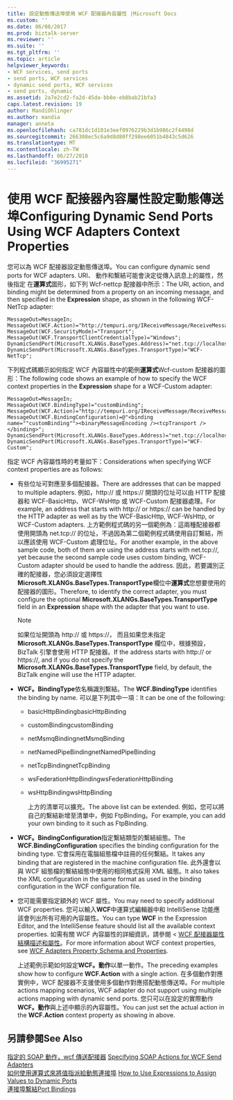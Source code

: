 ```yaml
---
title: 設定動態傳送埠使用 WCF 配接器內容屬性 |Microsoft Docs
ms.custom: ''
ms.date: 06/08/2017
ms.prod: biztalk-server
ms.reviewer: ''
ms.suite: ''
ms.tgt_pltfrm: ''
ms.topic: article
helpviewer_keywords:
- WCF services, send ports
- send ports, WCF services
- dynamic send ports, WCF services
- send ports, dynamic
ms.assetid: 2a7e2cd2-fa2d-45da-bb8e-eb8bab21bfa3
caps.latest.revision: 19
author: MandiOhlinger
ms.author: mandia
manager: anneta
ms.openlocfilehash: ca781dc1d101e3eef0976229b3d1b986c2f4498d
ms.sourcegitcommit: 266308ec5c6a9d8d80ff298ee6051b4843c5d626
ms.translationtype: MT
ms.contentlocale: zh-TW
ms.lasthandoff: 06/27/2018
ms.locfileid: "36995271"
---
```

# <a name="configuring-dynamic-send-ports-using-wcf-adapters-context-properties"></a><span data-ttu-id="50d39-102">使用 WCF 配接器內容屬性設定動態傳送埠</span><span class="sxs-lookup"><span data-stu-id="50d39-102">Configuring Dynamic Send Ports Using WCF Adapters Context Properties</span></span>
<span data-ttu-id="50d39-103">您可以為 WCF 配接器設定動態傳送埠。</span><span class="sxs-lookup"><span data-stu-id="50d39-103">You can configure dynamic send ports for WCF adapters.</span></span> <span data-ttu-id="50d39-104">URI、 動作和繫結可能會決定從傳入訊息上的屬性，然後指定 在**運算式**圖形，如下列 Wcf-nettcp 配接器中所示：</span><span class="sxs-lookup"><span data-stu-id="50d39-104">The URI, action, and binding might be determined from a property on an incoming message, and then specified in the **Expression** shape, as shown in the following WCF-NetTcp adapter:</span></span>  
  
```  
MessageOut=MessageIn;  
MessageOut(WCF.Action)="http://tempuri.org/IReceiveMessage/ReceiveMessage";  
MessageOut(WCF.SecurityMode)="Transport";  
MessageOut(WCF.TransportClientCredentialType)="Windows";  
DynamicSendPort(Microsoft.XLANGs.BaseTypes.Address)="net.tcp://localhost:8001/netTcp";  
DynamicSendPort(Microsoft.XLANGs.BaseTypes.TransportType)="WCF-NetTcp";  
```  
  
 <span data-ttu-id="50d39-105">下列程式碼顯示如何指定 WCF 內容屬性中的範例**運算式**Wcf-custom 配接器的圖形：</span><span class="sxs-lookup"><span data-stu-id="50d39-105">The following code shows an example of how to specify the WCF context properties in the **Expression** shape for a WCF-Custom adapter:</span></span>  
  
```  
MessageOut=MessageIn;  
MessageOut(WCF.BindingType)="customBinding";  
MessageOut(WCF.Action)="http://tempuri.org/IReceiveMessage/ReceiveMessage";  
MessageOut(WCF.BindingConfiguration)=@"<binding name=""customBinding""><binaryMessageEncoding /><tcpTransport /></binding>";  
DynamicSendPort(Microsoft.XLANGs.BaseTypes.Address)="net.tcp://localhost:8001/customNetTcp";  
DynamicSendPort(Microsoft.XLANGs.BaseTypes.TransportType)="WCF-Custom";  
```  
  
 <span data-ttu-id="50d39-106">指定 WCF 內容屬性時的考量如下：</span><span class="sxs-lookup"><span data-stu-id="50d39-106">Considerations when specifying WCF context properties are as follows:</span></span>  
  
- <span data-ttu-id="50d39-107">有些位址可對應至多個配接器。</span><span class="sxs-lookup"><span data-stu-id="50d39-107">There are addresses that can be mapped to multiple adapters.</span></span> <span data-ttu-id="50d39-108">例如，http:// 或 https:// 開頭的位址可以由 HTTP 配接器和 WCF-BasicHttp、WCF-WsHttp 或 WCF-Custom 配接器處理。</span><span class="sxs-lookup"><span data-stu-id="50d39-108">For example, an address that starts with http:// or https:// can be handled by the HTTP adapter as well as by the WCF-BasicHttp, WCF-WsHttp, or WCF-Custom adapters.</span></span> <span data-ttu-id="50d39-109">上方範例程式碼的另一個範例為：這兩種配接器都使用開頭為 net.tcp:// 的位址，不過因為第二個範例程式碼使用自訂繫結，所以應該使用 WCF-Custom 處理位址。</span><span class="sxs-lookup"><span data-stu-id="50d39-109">For another example, in the above sample code, both of them are using the address starts with net.tcp://, yet because the second sample code uses custom binding, WCF-Custom adapter should be used to handle the address.</span></span> <span data-ttu-id="50d39-110">因此，若要識別正確的配接器，您必須設定選擇性**Microsoft.XLANGs.BaseTypes.TransportType**欄位中**運算式**您想要使用的配接器的圖形。</span><span class="sxs-lookup"><span data-stu-id="50d39-110">Therefore, to identify the correct adapter, you must configure the optional **Microsoft.XLANGs.BaseTypes.TransportType** field in an **Expression** shape with the adapter that you want to use.</span></span>  
  
  > [!NOTE]
  >  <span data-ttu-id="50d39-111">如果位址開頭為 http:// 或 https://， 而且如果您未指定 **Microsoft.XLANGs.BaseTypes.TransportType**  欄位中，根據預設，BizTalk 引擎會使用 HTTP 配接器。</span><span class="sxs-lookup"><span data-stu-id="50d39-111">If the address starts with http:// or https://, and if you do not specify the **Microsoft.XLANGs.BaseTypes.TransportType** field, by default, the BizTalk engine will use the HTTP adapter.</span></span>  
  
- <span data-ttu-id="50d39-112">**WCF。BindingType**依名稱識別繫結。</span><span class="sxs-lookup"><span data-stu-id="50d39-112">The **WCF.BindingType** identifies the binding by name.</span></span> <span data-ttu-id="50d39-113">可以是下列其中一項：</span><span class="sxs-lookup"><span data-stu-id="50d39-113">It can be one of the following:</span></span>  
  
  - <span data-ttu-id="50d39-114">basicHttpBinding</span><span class="sxs-lookup"><span data-stu-id="50d39-114">basicHttpBinding</span></span>  
  
  - <span data-ttu-id="50d39-115">customBinding</span><span class="sxs-lookup"><span data-stu-id="50d39-115">customBinding</span></span>  
  
  - <span data-ttu-id="50d39-116">netMsmqBinding</span><span class="sxs-lookup"><span data-stu-id="50d39-116">netMsmqBinding</span></span>  
  
  - <span data-ttu-id="50d39-117">netNamedPipeBinding</span><span class="sxs-lookup"><span data-stu-id="50d39-117">netNamedPipeBinding</span></span>  
  
  - <span data-ttu-id="50d39-118">netTcpBinding</span><span class="sxs-lookup"><span data-stu-id="50d39-118">netTcpBinding</span></span>  
  
  - <span data-ttu-id="50d39-119">wsFederationHttpBinding</span><span class="sxs-lookup"><span data-stu-id="50d39-119">wsFederationHttpBinding</span></span>  
  
  - <span data-ttu-id="50d39-120">wsHttpBinding</span><span class="sxs-lookup"><span data-stu-id="50d39-120">wsHttpBinding</span></span>  
  
    <span data-ttu-id="50d39-121">上方的清單可以擴充。</span><span class="sxs-lookup"><span data-stu-id="50d39-121">The above list can be extended.</span></span> <span data-ttu-id="50d39-122">例如，您可以將自己的繫結新增至清單中，例如 FtpBinding。</span><span class="sxs-lookup"><span data-stu-id="50d39-122">For example, you can add your own binding to it such as FtpBinding.</span></span>  
  
- <span data-ttu-id="50d39-123">**WCF。BindingConfiguration**指定繫結類型的繫結組態。</span><span class="sxs-lookup"><span data-stu-id="50d39-123">The **WCF.BindingConfiguration** specifies the binding configuration for the binding type.</span></span> <span data-ttu-id="50d39-124">它會採用在電腦組態檔中註冊的任何繫結。</span><span class="sxs-lookup"><span data-stu-id="50d39-124">It takes any binding that are registered in the machine configuration file.</span></span> <span data-ttu-id="50d39-125">此外還會以與 WCF 組態檔的繫結組態中使用的相同格式採用 XML 組態。</span><span class="sxs-lookup"><span data-stu-id="50d39-125">It also takes the XML configuration in the same format as used in the binding configuration in the WCF configuration file.</span></span>  
  
- <span data-ttu-id="50d39-126">您可能需要指定額外的 WCF 屬性。</span><span class="sxs-lookup"><span data-stu-id="50d39-126">You may need to specify additional WCF properties.</span></span> <span data-ttu-id="50d39-127">您可以輸入**WCF**中運算式編輯器中和 IntelliSense 功能應該會列出所有可用的內容屬性。</span><span class="sxs-lookup"><span data-stu-id="50d39-127">You can type **WCF** in the Expression Editor, and the IntelliSense feature should list all the available context properties.</span></span> <span data-ttu-id="50d39-128">如需有關 WCF 內容屬性的詳細資訊，請參閱 < [WCF 配接器屬性結構描述和屬性](../core/wcf-adapters-property-schema-and-properties.md)。</span><span class="sxs-lookup"><span data-stu-id="50d39-128">For more information about WCF context properties, see [WCF Adapters Property Schema and Properties](../core/wcf-adapters-property-schema-and-properties.md).</span></span>  
  
  <span data-ttu-id="50d39-129">上述範例示範如何設定**WCF。動作**以單一動作。</span><span class="sxs-lookup"><span data-stu-id="50d39-129">The preceding examples show how to configure **WCF.Action** with a single action.</span></span> <span data-ttu-id="50d39-130">在多個動作對應實例中，WCF 配接器不支援使用多個動作對應搭配動態傳送埠。</span><span class="sxs-lookup"><span data-stu-id="50d39-130">For multiple actions mapping scenarios, WCF adapter do not support using multiple actions mapping with dynamic send ports.</span></span> <span data-ttu-id="50d39-131">您只可以在設定的實際動作**WCF。動作**與上述中顯示的內容屬性。</span><span class="sxs-lookup"><span data-stu-id="50d39-131">You can just set the actual action in the **WCF.Action** context property as showing in above.</span></span>  
  
## <a name="see-also"></a><span data-ttu-id="50d39-132">另請參閱</span><span class="sxs-lookup"><span data-stu-id="50d39-132">See Also</span></span>  
 <span data-ttu-id="50d39-133">[指定的 SOAP 動作，wcf 傳送配接器](../core/specifying-soap-actions-for-wcf-send-adapters.md) </span><span class="sxs-lookup"><span data-stu-id="50d39-133">[Specifying SOAP Actions for WCF Send Adapters](../core/specifying-soap-actions-for-wcf-send-adapters.md) </span></span>  
 <span data-ttu-id="50d39-134">[如何使用運算式來將值指派給動態連接埠](../core/how-to-use-expressions-to-assign-values-to-dynamic-ports.md) </span><span class="sxs-lookup"><span data-stu-id="50d39-134">[How to Use Expressions to Assign Values to Dynamic Ports](../core/how-to-use-expressions-to-assign-values-to-dynamic-ports.md) </span></span>  
 [<span data-ttu-id="50d39-135">連接埠繫結</span><span class="sxs-lookup"><span data-stu-id="50d39-135">Port Bindings</span></span>](../core/port-bindings.md)